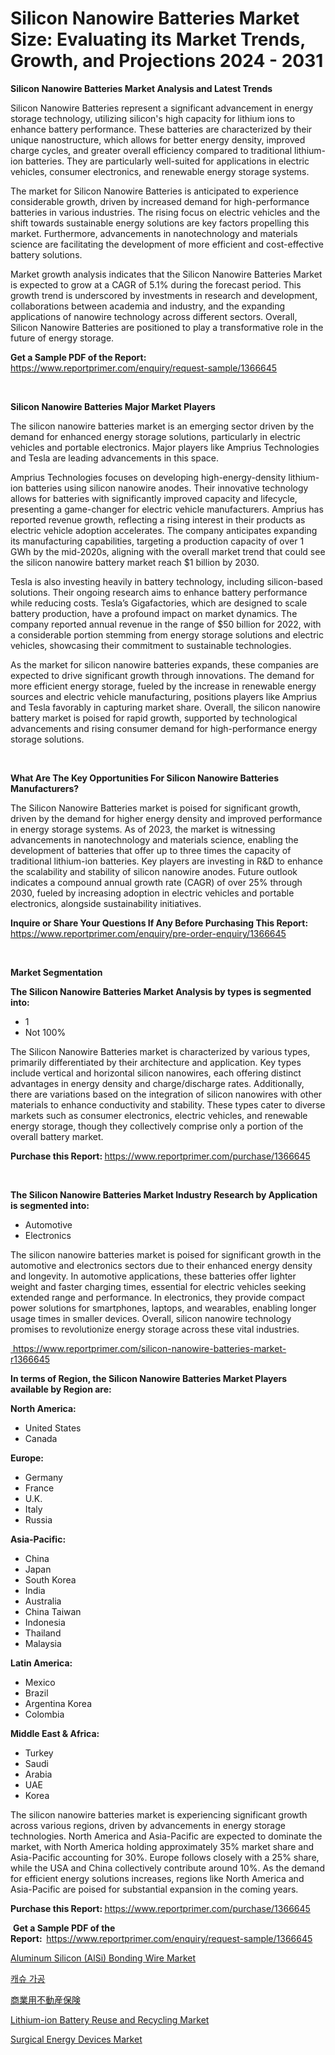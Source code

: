 <p><h1>Silicon Nanowire Batteries Market Size: Evaluating its Market Trends, Growth, and Projections 2024 - 2031</h1></p><p><strong>Silicon Nanowire Batteries Market Analysis and Latest Trends</strong></p>
<p><p>Silicon Nanowire Batteries represent a significant advancement in energy storage technology, utilizing silicon's high capacity for lithium ions to enhance battery performance. These batteries are characterized by their unique nanostructure, which allows for better energy density, improved charge cycles, and greater overall efficiency compared to traditional lithium-ion batteries. They are particularly well-suited for applications in electric vehicles, consumer electronics, and renewable energy storage systems.</p><p>The market for Silicon Nanowire Batteries is anticipated to experience considerable growth, driven by increased demand for high-performance batteries in various industries. The rising focus on electric vehicles and the shift towards sustainable energy solutions are key factors propelling this market. Furthermore, advancements in nanotechnology and materials science are facilitating the development of more efficient and cost-effective battery solutions.</p><p>Market growth analysis indicates that the Silicon Nanowire Batteries Market is expected to grow at a CAGR of 5.1% during the forecast period. This growth trend is underscored by investments in research and development, collaborations between academia and industry, and the expanding applications of nanowire technology across different sectors. Overall, Silicon Nanowire Batteries are positioned to play a transformative role in the future of energy storage.</p></p>
<p><strong>Get a Sample PDF of the Report:&nbsp;</strong> <a href="https://www.reportprimer.com/enquiry/request-sample/1366645">https://www.reportprimer.com/enquiry/request-sample/1366645</a></p>
<p>&nbsp;</p>
<p><strong>Silicon Nanowire Batteries Major Market Players</strong></p>
<p><p>The silicon nanowire batteries market is an emerging sector driven by the demand for enhanced energy storage solutions, particularly in electric vehicles and portable electronics. Major players like Amprius Technologies and Tesla are leading advancements in this space.</p><p>Amprius Technologies focuses on developing high-energy-density lithium-ion batteries using silicon nanowire anodes. Their innovative technology allows for batteries with significantly improved capacity and lifecycle, presenting a game-changer for electric vehicle manufacturers. Amprius has reported revenue growth, reflecting a rising interest in their products as electric vehicle adoption accelerates. The company anticipates expanding its manufacturing capabilities, targeting a production capacity of over 1 GWh by the mid-2020s, aligning with the overall market trend that could see the silicon nanowire battery market reach $1 billion by 2030.</p><p>Tesla is also investing heavily in battery technology, including silicon-based solutions. Their ongoing research aims to enhance battery performance while reducing costs. Tesla’s Gigafactories, which are designed to scale battery production, have a profound impact on market dynamics. The company reported annual revenue in the range of $50 billion for 2022, with a considerable portion stemming from energy storage solutions and electric vehicles, showcasing their commitment to sustainable technologies.</p><p>As the market for silicon nanowire batteries expands, these companies are expected to drive significant growth through innovations. The demand for more efficient energy storage, fueled by the increase in renewable energy sources and electric vehicle manufacturing, positions players like Amprius and Tesla favorably in capturing market share. Overall, the silicon nanowire battery market is poised for rapid growth, supported by technological advancements and rising consumer demand for high-performance energy storage solutions.</p></p>
<p>&nbsp;</p>
<p><strong>What Are The Key Opportunities For Silicon Nanowire Batteries Manufacturers?</strong></p>
<p><p>The Silicon Nanowire Batteries market is poised for significant growth, driven by the demand for higher energy density and improved performance in energy storage systems. As of 2023, the market is witnessing advancements in nanotechnology and materials science, enabling the development of batteries that offer up to three times the capacity of traditional lithium-ion batteries. Key players are investing in R&D to enhance the scalability and stability of silicon nanowire anodes. Future outlook indicates a compound annual growth rate (CAGR) of over 25% through 2030, fueled by increasing adoption in electric vehicles and portable electronics, alongside sustainability initiatives.</p></p>
<p><strong>Inquire or Share Your Questions If Any Before Purchasing This Report:</strong> <a href="https://www.reportprimer.com/enquiry/pre-order-enquiry/1366645">https://www.reportprimer.com/enquiry/pre-order-enquiry/1366645</a></p>
<p>&nbsp;</p>
<p><strong>Market Segmentation</strong></p>
<p><strong>The Silicon Nanowire Batteries Market Analysis by types is segmented into:</strong></p>
<p><ul><li>1</li><li>Not 100%</li></ul></p>
<p><p>The Silicon Nanowire Batteries market is characterized by various types, primarily differentiated by their architecture and application. Key types include vertical and horizontal silicon nanowires, each offering distinct advantages in energy density and charge/discharge rates. Additionally, there are variations based on the integration of silicon nanowires with other materials to enhance conductivity and stability. These types cater to diverse markets such as consumer electronics, electric vehicles, and renewable energy storage, though they collectively comprise only a portion of the overall battery market.</p></p>
<p><strong>Purchase this Report:&nbsp;</strong><a href="https://www.reportprimer.com/purchase/1366645">https://www.reportprimer.com/purchase/1366645</a></p>
<p>&nbsp;</p>
<p><strong>The Silicon Nanowire Batteries Market Industry Research by Application is segmented into:</strong></p>
<p><ul><li>Automotive</li><li>Electronics</li></ul></p>
<p><p>The silicon nanowire batteries market is poised for significant growth in the automotive and electronics sectors due to their enhanced energy density and longevity. In automotive applications, these batteries offer lighter weight and faster charging times, essential for electric vehicles seeking extended range and performance. In electronics, they provide compact power solutions for smartphones, laptops, and wearables, enabling longer usage times in smaller devices. Overall, silicon nanowire technology promises to revolutionize energy storage across these vital industries.</p></p>
<p><a href="https://www.reportprimer.com/silicon-nanowire-batteries-market-r1366645">&nbsp;https://www.reportprimer.com/silicon-nanowire-batteries-market-r1366645</a></p>
<p><strong>In terms of Region, the Silicon Nanowire Batteries Market Players available by Region are:</strong></p>
<p>
    <p> <strong> North America: </strong>
        <ul>
            <li>United States</li>
            <li>Canada</li>
        </ul>
        </p> 
    <p> <strong> Europe: </strong>
        <ul>
            <li>Germany</li>
            <li>France</li>
            <li>U.K.</li>
            <li>Italy</li>
            <li>Russia</li>
        </ul>
        </p> 
    <p> <strong> Asia-Pacific: </strong>
        <ul>
            <li>China</li>
            <li>Japan</li>
            <li>South Korea</li>
            <li>India</li>
            <li>Australia</li>
            <li>China Taiwan</li>
            <li>Indonesia</li>
            <li>Thailand</li>
            <li>Malaysia</li>
        </ul>
        </p> 
    <p> <strong> Latin America: </strong>
        <ul>
            <li>Mexico</li>
            <li>Brazil</li>
            <li>Argentina Korea</li>
            <li>Colombia</li>
        </ul>
        </p> 
    <p> <strong> Middle East & Africa: </strong>
        <ul>
            <li>Turkey</li>
            <li>Saudi</li>
            <li>Arabia</li>
            <li>UAE</li>
            <li>Korea</li>
        </ul>
    </p>
    </p>
<p><p>The silicon nanowire batteries market is experiencing significant growth across various regions, driven by advancements in energy storage technologies. North America and Asia-Pacific are expected to dominate the market, with North America holding approximately 35% market share and Asia-Pacific accounting for 30%. Europe follows closely with a 25% share, while the USA and China collectively contribute around 10%. As the demand for efficient energy solutions increases, regions like North America and Asia-Pacific are poised for substantial expansion in the coming years.</p></p>
<p><strong>Purchase this Report: </strong><a href="https://www.reportprimer.com/purchase/1366645">https://www.reportprimer.com/purchase/1366645</a></p>
<p>&nbsp;<strong>Get a Sample PDF of the Report:&nbsp;&nbsp;</strong><a href="https://www.reportprimer.com/enquiry/request-sample/1366645">https://www.reportprimer.com/enquiry/request-sample/1366645</a></p>
<p><strong></strong></p>
<p><p><a href="https://issuu.com/reportprime-2/docs/aluminum-silicon-alsi-bonding-wire-_2a0b4db0fea67a">Aluminum Silicon (AlSi) Bonding Wire Market</a></p><p><a href="https://medium.com/@jakiruddin511/%EC%BA%90%EC%8A%88-%EA%B0%80%EA%B3%B5-%EC%8B%9C%EC%9E%A5-%EA%B7%9C%EB%AA%A8-%EC%84%B1%EC%9E%A5-%EC%B6%94%EC%84%B8-%ED%86%B5%EA%B3%84-%EB%B0%8F-%EC%98%88%EC%83%81-2024-2031-3a24147dd723">캐슈 가공</a></p><p><a href="https://medium.com/@dylandaniels426/%E5%95%86%E6%A5%AD%E4%B8%8D%E5%8B%95%E7%94%A3%E4%BF%9D%E9%99%BA%E5%B8%82%E5%A0%B4-2024%E5%B9%B4%E3%81%8B%E3%82%892031%E5%B9%B4%E3%81%AE%E3%82%B0%E3%83%AD%E3%83%BC%E3%83%90%E3%83%AB%E3%81%8A%E3%82%88%E3%81%B3%E5%9C%B0%E5%9F%9F%E5%88%86%E6%9E%90-74a704c90eab?postPublishedType=repub">商業用不動産保険</a></p><p><a href="https://issuu.com/reportprime-2/docs/lithium-ion-battery-reuse-and-recyc_9455b921298103">Lithium-ion Battery Reuse and Recycling Market</a></p><p><a href="https://www.linkedin.com/pulse/comprehensive-analysis-global-surgical-energy-devices-r9kif?trackingId=k9ufc0RHRq6xzSXHQMmhag%3D%3D">Surgical Energy Devices Market</a></p></p>